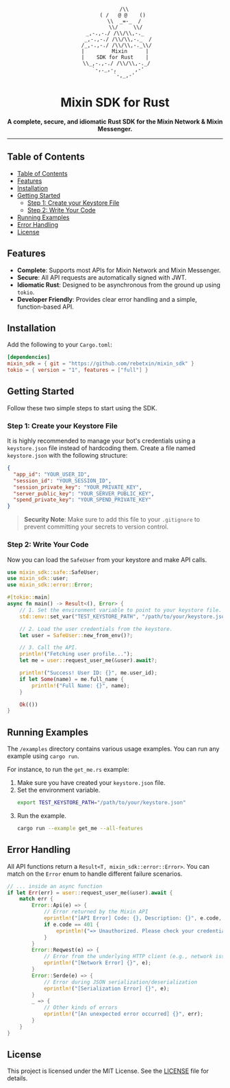 <div align="center">

```
      /\\
     ( /   @ @    ()
      \\  _=-_  /
       \\/     \\/
_,-.,-./ /\\/\\,-._
  _,-.,-./ /\\/\\,-._  /
 /_,-.,-./ /\\/\\,-._\\/
|         Mixin      |
|    SDK for Rust    |
 \\_,-.,-./ /\\/\\,-._/
  `-,._,-,      ,-'
      `-,_,-'
```
<h1>Mixin SDK for Rust</h1>

**A complete, secure, and idiomatic Rust SDK for the Mixin Network & Mixin Messenger.**

</div>

<!-- [![Crates.io](https://img.shields.io/crates/v/mixin-sdk.svg?style=flat-square)](https://crates.io/crates/mixin-sdk) -->

---

## Table of Contents

- [Table of Contents](#table-of-contents)
- [Features](#features)
- [Installation](#installation)
- [Getting Started](#getting-started)
  - [Step 1: Create your Keystore File](#step-1-create-your-keystore-file)
  - [Step 2: Write Your Code](#step-2-write-your-code)
- [Running Examples](#running-examples)
- [Error Handling](#error-handling)
- [License](#license)

## Features

*   **Complete**: Supports most APIs for Mixin Network and Mixin Messenger.
*   **Secure**: All API requests are automatically signed with JWT.
*   **Idiomatic Rust**: Designed to be asynchronous from the ground up using `tokio`.
*   **Developer Friendly**: Provides clear error handling and a simple, function-based API.

## Installation

Add the following to your `Cargo.toml`:

```toml
[dependencies]
mixin_sdk = { git = "https://github.com/rebetxin/mixin_sdk" }
tokio = { version = "1", features = ["full"] }
```

## Getting Started

Follow these two simple steps to start using the SDK.

### Step 1: Create your Keystore File

It is highly recommended to manage your bot's credentials using a `keystore.json` file instead of hardcoding them. Create a file named `keystore.json` with the following structure:

```json
{
  "app_id": "YOUR_USER_ID",
  "session_id": "YOUR_SESSION_ID",
  "session_private_key": "YOUR_PRIVATE_KEY",
  "server_public_key": "YOUR_SERVER_PUBLIC_KEY",
  "spend_private_key": "YOUR_SPEND_PRIVATE_KEY"
}
```
> **Security Note**: Make sure to add this file to your `.gitignore` to prevent committing your secrets to version control.

### Step 2: Write Your Code

Now you can load the `SafeUser` from your keystore and make API calls.

```rust
use mixin_sdk::safe::SafeUser;
use mixin_sdk::user;
use mixin_sdk::error::Error;

#[tokio::main]
async fn main() -> Result<(), Error> {
    // 1. Set the environment variable to point to your keystore file.
    std::env::set_var("TEST_KEYSTORE_PATH", "/path/to/your/keystore.json");

    // 2. Load the user credentials from the keystore.
    let user = SafeUser::new_from_env()?;

    // 3. Call the API.
    println!("Fetching user profile...");
    let me = user::request_user_me(&user).await?;

    println!("Success! User ID: {}", me.user_id);
    if let Some(name) = me.full_name {
        println!("Full Name: {}", name);
    }

    Ok(())
}
```

## Running Examples

The `/examples` directory contains various usage examples. You can run any example using `cargo run`.

For instance, to run the `get_me.rs` example:

1.  Make sure you have created your `keystore.json` file.
2.  Set the environment variable.
    ```bash
    export TEST_KEYSTORE_PATH="/path/to/your/keystore.json"
    ```
3.  Run the example.
    ```bash
    cargo run --example get_me --all-features
    ```

## Error Handling

All API functions return a `Result<T, mixin_sdk::error::Error>`. You can match on the `Error` enum to handle different failure scenarios.

```rust
// ... inside an async function
if let Err(err) = user::request_user_me(&user).await {
    match err {
        Error::Api(e) => {
            // Error returned by the Mixin API
            eprintln!("[API Error] Code: {}, Description: {}", e.code, e.description);
            if e.code == 401 {
                eprintln!("=> Unauthorized. Please check your credentials.");
            }
        }
        Error::Reqwest(e) => {
            // Error from the underlying HTTP client (e.g., network issues)
            eprintln!("[Network Error] {}", e);
        }
        Error::Serde(e) => {
            // Error during JSON serialization/deserialization
            eprintln!("[Serialization Error] {}", e);
        }
        _ => {
            // Other kinds of errors
            eprintln!("[An unexpected error occurred] {}", err);
        }
    }
}
```

## License

This project is licensed under the MIT License. See the [LICENSE](LICENSE) file for details.
